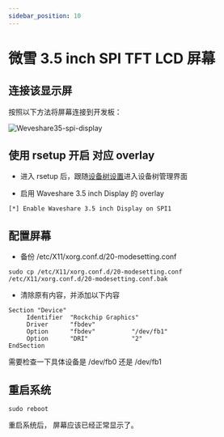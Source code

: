 ```yaml
---
sidebar_position: 10
---
```


# 微雪 3.5 inch SPI TFT LCD 屏幕

## 连接该显示屏

按照以下方法将屏幕连接到开发板：

![Weveshare35-spi-display](/img/accessories/waveshare35-spi-display.webp)

## 使用 rsetup 开启 对应 overlay

- 进入 rsetup 后，跟随[设备树设置](/radxa-os/rsetup/devicetree)进入设备树管理界面

- 启用 Waveshare 3.5 inch Display 的 overlay

```
[*] Enable Waveshare 3.5 inch Display on SPI1
```

## 配置屏幕

- 备份 /etc/X11/xorg.conf.d/20-modesetting.conf

```
sudo cp /etc/X11/xorg.conf.d/20-modesetting.conf /etc/X11/xorg.conf.d/20-modesetting.conf.bak
```

- 清除原有内容，并添加以下内容

```
Section "Device"
     Identifier  "Rockchip Graphics"
     Driver      "fbdev"
     Option      "fbdev"          "/dev/fb1"
     Option      "DRI"            "2"
EndSection
```

需要检查一下具体设备是 /dev/fb0 还是 /dev/fb1

## 重启系统

```
sudo reboot
```

重启系统后， 屏幕应该已经正常显示了。
